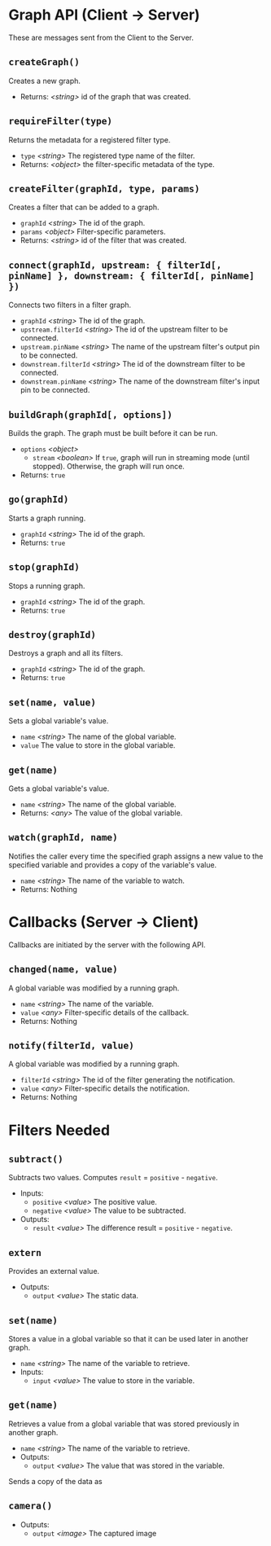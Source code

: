 # Graph API (Client → Server)

These are messages sent from the Client to the Server.

## `createGraph()`

Creates a new graph.

* Returns: _\<string>_ id of the graph that was created.

## `requireFilter(type)`

Returns the metadata for a registered filter type.

* `type` _\<string>_ The registered type name of the filter.
* Returns: _\<object>_ the filter-specific metadata of the type.

## `createFilter(graphId, type, params)`

Creates a filter that can be added to a graph.

* `graphId` _\<string>_  The id of the graph.
* `params` _\<object>_  Filter-specific parameters.
* Returns: _\<string>_ id of the filter that was created.

## `connect(graphId, upstream: { filterId[, pinName] }, downstream: { filterId[, pinName] })`

Connects two filters in a filter graph.

* `graphId` _\<string>_  The id of the graph.
* `upstream.filterId` _\<string>_ The id of the upstream filter to be connected.
* `upstream.pinName` _\<string>_ The name of the upstream filter's output pin to be connected.
* `downstream.filterId` _\<string>_ The id of the downstream filter to be connected.
* `downstream.pinName` _\<string>_ The name of the downstream filter's input pin to be connected.

## `buildGraph(graphId[, options])`

Builds the graph.  The graph must be built before it can be run.

* `options` _\<object>_
  * `stream` _\<boolean>_ If `true`, graph will run in streaming mode (until stopped).  Otherwise, the graph will run once.
* Returns: `true`

## `go(graphId)`

Starts a graph running.

* `graphId` _\<string>_  The id of the graph.
* Returns: `true`

## `stop(graphId)`

Stops a running graph.

* `graphId` _\<string>_  The id of the graph.
* Returns: `true`

## `destroy(graphId)`

Destroys a graph and all its filters.

* `graphId` _\<string>_  The id of the graph.
* Returns: `true`

## `set(name, value)`

Sets a global variable's value.

* `name` _\<string>_  The name of the global variable.
* `value` _<any>_  The value to store in the global variable.

## `get(name)`

Gets a global variable's value.

* `name` _\<string>_  The name of the global variable.
* Returns: _\<any>_  The value of the global variable.

## `watch(graphId, name)`

Notifies the caller every time the specified graph assigns a new value to the specified variable and provides a copy of the variable's value.

* `name` _\<string>_ The name of the variable to watch.
* Returns: Nothing

# Callbacks (Server → Client)

Callbacks are initiated by the server with the following API.

## `changed(name, value)`

A global variable was modified by a running graph.

* `name` _\<string>_ The name of the variable.
* `value` _\<any>_ Filter-specific details of the callback.
* Returns: Nothing

## `notify(filterId, value)`

A global variable was modified by a running graph.

* `filterId` _\<string>_ The id of the filter generating the notification.
* `value` _\<any>_ Filter-specific details the notification.
* Returns: Nothing

# Filters Needed

## `subtract()`

Subtracts two values.  Computes `result` = `positive` - `negative`.

* Inputs:
  * `positive` _\<value>_ The positive value.
  * `negative` _\<value>_ The value to be subtracted.
* Outputs:
  * `result` _\<value>_ The difference result = `positive` - `negative`.

## `extern`

Provides an external value.

* Outputs:
  * `output` _\<value>_ The static data.

## `set(name)`

Stores a value in a global variable so that it can be used later in another graph.

* `name` _\<string>_ The name of the variable to retrieve.
* Inputs:
  * `input` _\<value>_  The value to store in the variable.

## `get(name)`

Retrieves a value from a global variable that was stored previously in another graph.

* `name` _\<string>_ The name of the variable to retrieve.
* Outputs:
  * `output` _\<value>_ The value that was stored in the variable.

Sends a copy of the data as
## `camera()`

* Outputs:
  * `output` _\<image>_ The captured image

